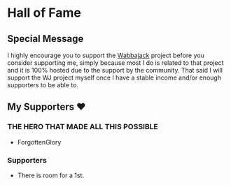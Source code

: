 # Hall of Fame

## Special Message

I highly encourage you to support the [Wabbajack](https://www.wabbajack.org/#/) project before you consider supporting me, simply because most I do is related to that project and it is 100% hosted due to the support by the community. That said I will support the WJ project myself once I have a stable income and/or enough supporters to be able to.

## My Supporters ♥

### THE HERO THAT MADE ALL THIS POSSIBLE

- ForgottenGlory

### Supporters

- There is room for a 1st.
